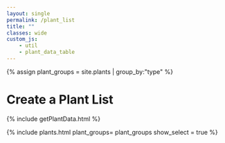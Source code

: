 ```yaml
---
layout: single                                                            
permalink: /plant_list
title: ""
classes: wide
custom_js:
    - util
    - plant_data_table
---
```


{% assign plant_groups = site.plants | group_by:"type" %}

<h1>Create a Plant List</h1>
<div id="intense"></div>

<!-- populate plant_data var -->
{% include getPlantData.html %}

{% include plants.html 
	plant_groups= plant_groups
    show_select = true
%}

